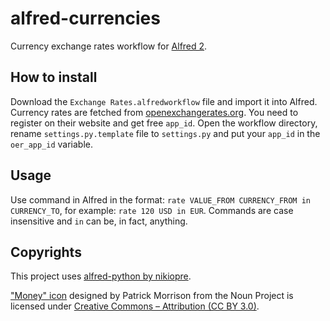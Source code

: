 alfred-currencies
=================

Currency exchange rates workflow for [Alfred 2](http://www.alfredapp.com/).

## How to install

Download the `Exchange Rates.alfredworkflow` file and import it into Alfred.
Currency rates are fetched from [openexchangerates.org](http://openexchangerates.org). You need to register on their website and get free `app_id`. 
Open the workflow directory, rename `settings.py.template` file to `settings.py` and put your `app_id` in the `oer_app_id` variable.

## Usage

Use command in Alfred in the format: `rate VALUE_FROM CURRENCY_FROM in CURRENCY_TO`, for example: `rate 120 USD in EUR`. Commands are case insensitive and `in` can be, in fact, anything.

## Copyrights

This project uses [alfred-python by nikiopre](https://github.com/nikipore/alfred-python).

["Money" icon](http://thenounproject.com/term/money/20215/) designed by Patrick Morrison from the Noun Project is licensed under [Creative Commons – Attribution (CC BY 3.0)](http://creativecommons.org/licenses/by/3.0/).